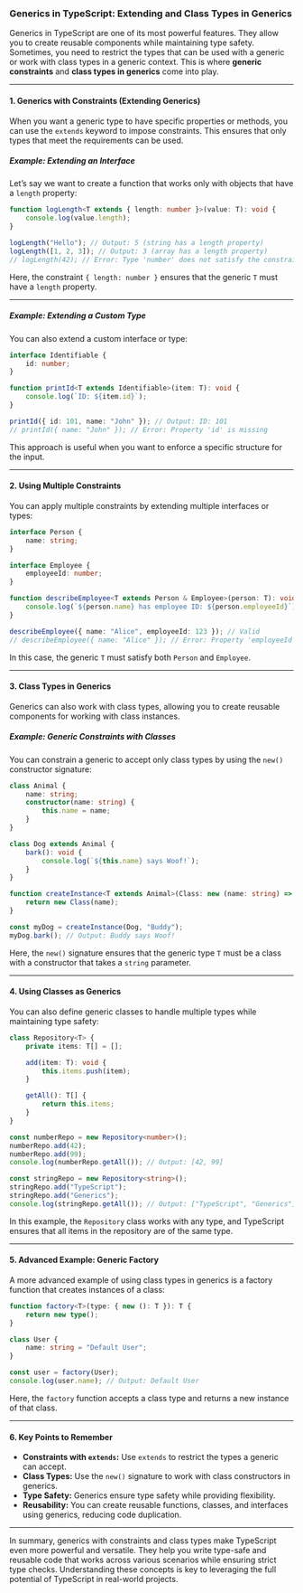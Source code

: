 ### Generics in TypeScript: Extending and Class Types in Generics

Generics in TypeScript are one of its most powerful features. They allow you to create reusable components while maintaining type safety. Sometimes, you need to restrict the types that can be used with a generic or work with class types in a generic context. This is where **generic constraints** and **class types in generics** come into play.

---

#### 1. **Generics with Constraints (Extending Generics)**

When you want a generic type to have specific properties or methods, you can use the `extends` keyword to impose constraints. This ensures that only types that meet the requirements can be used.

##### Example: Extending an Interface
Let’s say we want to create a function that works only with objects that have a `length` property:
```typescript
function logLength<T extends { length: number }>(value: T): void {
    console.log(value.length);
}

logLength("Hello"); // Output: 5 (string has a length property)
logLength([1, 2, 3]); // Output: 3 (array has a length property)
// logLength(42); // Error: Type 'number' does not satisfy the constraint '{ length: number }'
```
Here, the constraint `{ length: number }` ensures that the generic `T` must have a `length` property.

---

##### Example: Extending a Custom Type
You can also extend a custom interface or type:
```typescript
interface Identifiable {
    id: number;
}

function printId<T extends Identifiable>(item: T): void {
    console.log(`ID: ${item.id}`);
}

printId({ id: 101, name: "John" }); // Output: ID: 101
// printId({ name: "John" }); // Error: Property 'id' is missing
```
This approach is useful when you want to enforce a specific structure for the input.

---

#### 2. **Using Multiple Constraints**

You can apply multiple constraints by extending multiple interfaces or types:
```typescript
interface Person {
    name: string;
}

interface Employee {
    employeeId: number;
}

function describeEmployee<T extends Person & Employee>(person: T): void {
    console.log(`${person.name} has employee ID: ${person.employeeId}`);
}

describeEmployee({ name: "Alice", employeeId: 123 }); // Valid
// describeEmployee({ name: "Alice" }); // Error: Property 'employeeId' is missing
```
In this case, the generic `T` must satisfy both `Person` and `Employee`.

---

#### 3. **Class Types in Generics**

Generics can also work with class types, allowing you to create reusable components for working with class instances.

##### Example: Generic Constraints with Classes
You can constrain a generic to accept only class types by using the `new()` constructor signature:
```typescript
class Animal {
    name: string;
    constructor(name: string) {
        this.name = name;
    }
}

class Dog extends Animal {
    bark(): void {
        console.log(`${this.name} says Woof!`);
    }
}

function createInstance<T extends Animal>(Class: new (name: string) => T, name: string): T {
    return new Class(name);
}

const myDog = createInstance(Dog, "Buddy");
myDog.bark(); // Output: Buddy says Woof!
```
Here, the `new()` signature ensures that the generic type `T` must be a class with a constructor that takes a `string` parameter.

---

#### 4. **Using Classes as Generics**

You can also define generic classes to handle multiple types while maintaining type safety:
```typescript
class Repository<T> {
    private items: T[] = [];

    add(item: T): void {
        this.items.push(item);
    }

    getAll(): T[] {
        return this.items;
    }
}

const numberRepo = new Repository<number>();
numberRepo.add(42);
numberRepo.add(99);
console.log(numberRepo.getAll()); // Output: [42, 99]

const stringRepo = new Repository<string>();
stringRepo.add("TypeScript");
stringRepo.add("Generics");
console.log(stringRepo.getAll()); // Output: ["TypeScript", "Generics"]
```
In this example, the `Repository` class works with any type, and TypeScript ensures that all items in the repository are of the same type.

---

#### 5. **Advanced Example: Generic Factory**

A more advanced example of using class types in generics is a factory function that creates instances of a class:
```typescript
function factory<T>(type: { new (): T }): T {
    return new type();
}

class User {
    name: string = "Default User";
}

const user = factory(User);
console.log(user.name); // Output: Default User
```
Here, the `factory` function accepts a class type and returns a new instance of that class.

---

#### 6. **Key Points to Remember**

- **Constraints with `extends`:** Use `extends` to restrict the types a generic can accept.
- **Class Types:** Use the `new()` signature to work with class constructors in generics.
- **Type Safety:** Generics ensure type safety while providing flexibility.
- **Reusability:** You can create reusable functions, classes, and interfaces using generics, reducing code duplication.

---

In summary, generics with constraints and class types make TypeScript even more powerful and versatile. They help you write type-safe and reusable code that works across various scenarios while ensuring strict type checks. Understanding these concepts is key to leveraging the full potential of TypeScript in real-world projects.